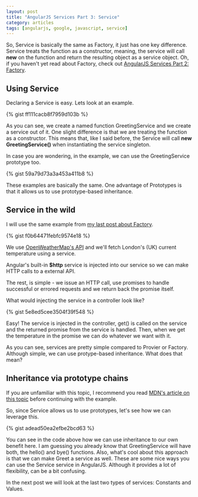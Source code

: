 ```yaml
---
layout: post
title: "AngularJS Services Part 3: Service"
category: articles
tags: [angularjs, google, javascript, service]
---
```


So, Service is basically the same as Factory, it just has one key difference.
Service treats the function as a constructor, meaning, the service will call
**new** on the function and return the resulting object as a service object.
Oh, if you haven't yet read about Factory, check out
[AngularJS Services Part 2: Factory](/angularjs-services-part-2).

## Using Service

Declaring a Service is easy. Lets look at an example.

{% gist ff111cacb8f7959d103b %}

As you can see, we create a named function GreetingService and we create a
service out of it. One slight difference is that we are treating the function as
a constructor. This means that, like I said before, the Service will call
**new GreetingService()** when instantiating the service singleton.

In case you are wondering, in the example, we can use the GreetingService prototype too.

{% gist 59a79d73a3a453a411b8 %}

These examples are basically the same. One advantage of Prototypes is that it
allows us to use prototype-based inheritance.

## Service in the wild

I will use the same example from [my last post about Factory](/angularjs-services-part-2).

{% gist f0b64471febfc9574e18 %}

We use [OpenWeatherMap's API](http://openweathermap.org/) and we'll fetch
London's (UK) current temperature using a service.

Angular's built-in **$http** service is injected into our service so we can
make HTTP calls to a external API.

The rest, is simple - we issue an HTTP call, use promises to handle successful or
errored requests and we return back the promise itself.

What would injecting the service in a controller look like?

{% gist 5e8ed5cee3504f39f548 %}

Easy! The service is injected in the controller, get() is called on the
service and the returned promise from the service is handled. Then, when we get
the temperature in the promise we can do whatever we want with it.

As you can see, services are pretty simple compared to Provier or Factory. Although simple,
we can use protype-based inheritance. What does that mean?

## Inheritance via prototype chains

If you are unfamiliar with this topic, I recommend you read
[MDN's article on this topic](https://developer.mozilla.org/en-US/docs/Web/JavaScript/Inheritance_and_the_prototype_chain)
before continuing with the example.

So, since Service allows us to use prototypes, let's see how we can leverage this.

{% gist adead50ea2efbe2bcd63 %}

You can see in the code above how we can use inheritance to our own benefit here.
I am guessing you already know that GreetingService will have both, the
hello() and bye() functions. Also, what's cool about this approach is that we can
make Greet a service as well. These are some nice ways you can use the Service service in
AngularJS. Although it provides a lot of flexibility, can be a bit confusing.

In the next post we will look at the last two types of services: Constants and Values.
